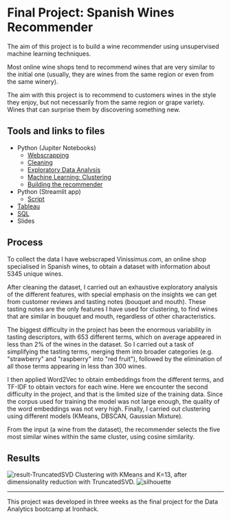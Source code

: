 # Final Project: Spanish Wines Recommender
The aim of this project is to build a wine recommender using unsupervised machine learning techniques. 

Most online wine shops tend to recommend wines that are very similar to the initial one (usually, they are wines from the same region or even from the same winery). 

The aim with this project is to recommend to customers wines in the style they enjoy, but not necessarily from the same region or grape variety.  Wines that can surprise them by discovering something new.

## Tools and links to files
- Python (Jupiter Notebooks)
     - [Webscrapping](https://github.com/mariabollain/Final_project_Wine_recommender/blob/main/01-initial_data/webscraping/webscraping_clean.ipynb)
     - [Cleaning](https://github.com/mariabollain/Final_project_Wine_recommender/blob/main/02-cleaning/cleaning.ipynb)
     - [Exploratory Data Analysis](https://github.com/mariabollain/Final_project_Wine_recommender/blob/main/03-eda/eda.ipynb)
     - [Machine Learning: Clustering](https://github.com/mariabollain/Final_project_Wine_recommender/blob/main/04-clustering/clustering.ipynb)
     - [Building the recommender](https://github.com/mariabollain/Final_project_Wine_recommender/blob/main/04-clustering/recommender.ipynb)
-  Python (Streamlit app)
     -  [Script](https://github.com/mariabollain/Final_project_Wine_recommender/blob/main/05-app/main.py)
 - [Tableau](https://public.tableau.com/views/wine_dashboard_16904972267650/Dashboard12?:language=es-ES&:display_count=n&:origin=viz_share_link)
 - [SQL](https://github.com/mariabollain/Final_project_Wine_recommender/blob/main/06-sql/SQL-queries.sql)
 - Slides    

## Process
To collect the data I have webscraped Vinissimus.com, an online shop specialised in Spanish wines, to obtain a dataset with information about 5345 unique wines. 

After cleaning the dataset, I carried out an exhaustive exploratory analysis of the different features, with special emphasis on the insights we can get from customer reviews and tasting notes (bouquet and mouth). These tasting notes are the only features I have used for clustering, to find wines that are similar in bouquet and mouth, regardless of other characteristics.

The biggest difficulty in the project has been the enormous variability in tasting descriptors, with 653 different terms, which on average appeared in less than 2% of the wines in the dataset. So I carried out a task of simplifying the tasting terms, merging them into broader categories (e.g. "strawberry" and "raspberry" into "red fruit"), followed by the elimination of all those terms appearing in less than 300 wines.

I then applied Word2Vec to obtain embeddings from the different terms, and TF-IDF to obtain vectors for each wine. Here we encounter the second difficulty in the project, and that is the limited size of the training data. Since the corpus used for training the model was not large enough, the quality of the word embeddings was not very high.
Finally, I carried out clustering using different models (KMeans, DBSCAN, Gaussian Mixture).

From the input (a wine from the dataset), the recommender selects the five most similar wines within the same cluster, using cosine similarity.

## Results
![result-TruncatedSVD](https://github.com/mariabollain/Final_project_Wine_recommender/assets/122167121/fdff99ce-232b-4351-aba9-492a1d05d343)
Clustering with KMeans and K=13, after dimensionality reduction with TruncatedSVD.
![silhouette](https://github.com/mariabollain/Final_project_Wine_recommender/assets/122167121/e52d72e3-06dd-40ee-87f3-32ee1cef57a5)

---
This project was developed in three weeks as the final project for the Data Analytics bootcamp at Ironhack.
